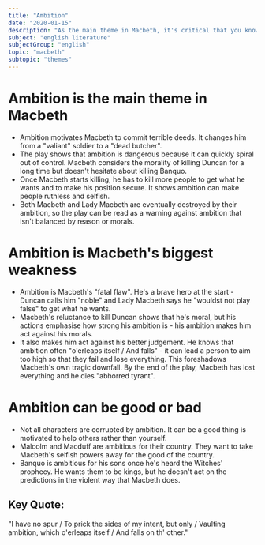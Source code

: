 ```yaml
---
title: "Ambition"
date: "2020-01-15"
description: "As the main theme in Macbeth, it's critical that you know and understand where ambition comes into play in Macbeth... you-- you see what I did there? Play?"
subject: "english literature"
subjectGroup: "english"
topic: "macbeth"
subtopic: "themes"
---
```


# Ambition is the main theme in Macbeth
- Ambition motivates Macbeth to commit terrible deeds. It changes him from a "valiant" soldier to a "dead butcher".
- The play shows that ambition is dangerous because it can quickly spiral out of control. Macbeth considers the morality of killing Duncan for a long time but doesn't hesitate about killing Banquo.
- Once Macbeth starts killing, he has to kill more people to get what he wants and to make his position secure. It shows ambition can make people ruthless and selfish.
- Both Macbeth and Lady Macbeth are eventually destroyed by their ambition, so the play can be read as a warning against ambition that isn't balanced by reason or morals.

# Ambition is Macbeth's biggest weakness
- Ambition is Macbeth's "fatal flaw". He's a brave hero at the start - Duncan calls him "noble" and Lady Macbeth says he "wouldst not play false" to get what he wants.
- Macbeth's reluctance to kill Duncan shows that he's moral, but his actions emphasise how strong his ambition is - his ambition makes him act against his morals.
- It also makes him act against his better judgement. He knows that ambition often "o'erleaps itself / And falls" - it can lead a person to aim too high so that they fail and lose everything. This foreshadows Macbeth's own tragic downfall. By the end of the play, Macbeth has lost everything and he dies "abhorred tyrant".

# Ambition can be good or bad
- Not all characters are corrupted by ambition. It can be a good thing is motivated to help others rather than yourself.
- Malcolm and Macduff are ambitious for their country. They want to take Macbeth's selfish powers away for the good of the country.
- Banquo is ambitious for his sons once he's heard the Witches' prophecy. He wants them to be kings, but he doesn't act on the predictions in the violent way that Macbeth does.

## Key Quote:
"I have no spur / To prick the sides of my intent, but only / Vaulting ambition, which o'erleaps itself / And falls on th' other."
